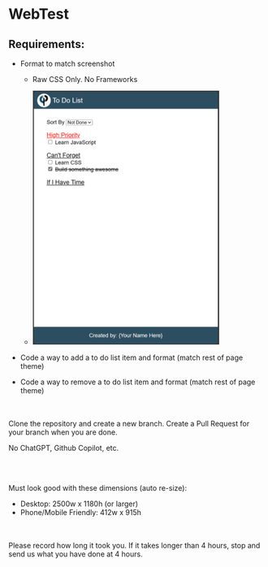 # WebTest
## Requirements:
* Format to match screenshot
    * Raw CSS Only. No Frameworks
      <br/>
      
    * <img src="https://github.com/srrbach/WebTest/blob/main/Screenshot%202023-11-16%20133018.png?raw=true" height="500rem" />

* Code a way to add a to do list item and format (match rest of page theme)

* Code a way to remove a to do list item and format (match rest of page theme)

<br/>
<br/>
Clone the repository and create a new branch. Create a Pull Request for your branch when you are done.

No ChatGPT, Github Copilot, etc.



<br/>
<br/>

Must look good with these dimensions (auto re-size): 
* Desktop: 2500w x 1180h (or larger)
* Phone/Mobile Friendly: 412w x 915h

<br/>
<br/>
Please record how long it took you. If it takes longer than 4 hours, stop and send us what you have done at 4 hours.
